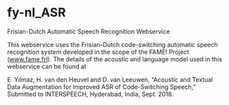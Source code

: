 # fy-nl_ASR
Frisian-Dutch Automatic Speech Recognition Webservice

This webservice uses the Frisian-Dutch code-switching automatic speech recognition system developed in the scope of the FAME! Project (www.fame.frl). The details of the acoustic and language model used in this webservice can be found at

E. Yılmaz, H. van den Heuvel and D. van Leeuwen, “Acoustic and Textual Data Augmentation for Improved ASR of Code-Switching Speech,” Submitted to INTERSPEECH, Hyderabad, India, Sept. 2018.
